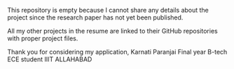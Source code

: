 This repository is empty because I cannot share any details about the project since the research paper has not yet been published.

All my other projects in the resume are linked to their GitHub repositories with proper project files.

Thank you for considering my application,
Karnati Paranjai
Final year B-tech ECE student
IIIT ALLAHABAD
